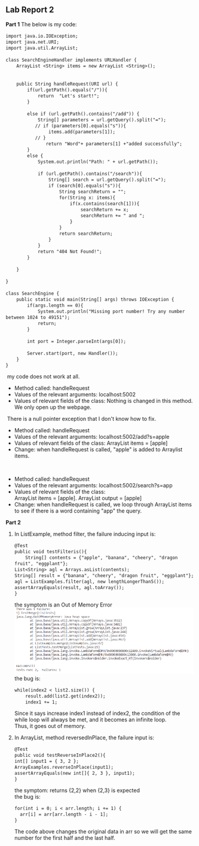 ## Lab Report 2
**Part 1**
The below is my code:
```
import java.io.IOException;
import java.net.URI;
import java.util.ArrayList;

class SearchEngineHandler implements URLHandler {
    ArrayList <String> items = new ArrayList <String>();

   
    public String handleRequest(URI url) {
        if(url.getPath().equals("/")){
            return  "Let's start!";
        }

        else if (url.getPath().contains("/add")) {
            String[] parameters = url.getQuery().split("=");
           // if (parameters[0].equals("s")){
                items.add(parameters[1]);
           // } 
               return "Word"+ parameters[1] +"added successfully";
        }
        else {
            System.out.println("Path: " + url.getPath());

            if (url.getPath().contains("/search")){
                String[] search = url.getQuery().split("=");
                if (search[0].equals("s")){
                    String searchReturn = ""; 
                    for(String x: items){
                        if(x.contains(search[1])){
                            searchReturn += x;
                            searchReturn += " and ";
                        }
                    }
                    return searchReturn;
                }
            }
            return "404 Not Found!";
        }
        
    }

}

class SearchEngine {
    public static void main(String[] args) throws IOException {
        if(args.length == 0){
            System.out.println("Missing port number! Try any number between 1024 to 49151");
            return;
        }

        int port = Integer.parseInt(args[0]);

        Server.start(port, new Handler());
    }
}
```
![]()
my code does not work at all.
* Method called: handleRequest
* Values of the relevant arguments: localhost:5002
* Values of relevant fields of the class: Nothing is changed in this method. We only open up the webpage.

![]()
There is a null pointer exception that I don't know how to fix.
* Method called: handleRequest
* Values of the relevant arguments:  localhost:5002/add?s=apple
* Values of relevant fields of the class: ArrayList items = [apple]
* Change: when handleRequest is called, "apple" is added to Arraylist items.

![]()
* Method called: handleRequest
* Values of the relevant arguments: localhost:5002/search?s=app
* Values of relevant fields of the class: <br/>
ArrayList items = [apple]. ArrayList output = [apple]
* Change: when handleRequest is called, we loop through ArrayList items to see if there is a word containing "app" the query.


**Part 2**
1. In ListExample, method filter, the failure inducing input is:<br/>
    ```
    @Test
    public void testFilteris(){
        String[] contents = {"apple", "banana", "cheery", "dragon fruit", "eggplant"};
	List<String> agl = Arrays.asList(contents);
	String[] result = {"banana", "cheery", "dragon fruit", "eggplant"};
	agl = ListExamples.filter(agl, new lengthLongerThan5());
	assertArrayEquals(result, agl.toArray());
    }
    ```
    the symptom is an Out of Memory Error<br/>
    ![](lab-2-screenshots/filterSymptom.png)
    the bug is:<br/>
    ```
    while(index2 < list2.size()) {
    	result.add(list2.get(index2));
      	index1 += 1;
    ```
    Since it says increase index1 instead of index2, the condition of the while loop will always be met, and it becomes an infinite loop.<br/>
    Thus, it goes out of memory.<br/>

2. In ArrayList, method reversedInPlace, the failure input is:<br/>
    ```
    @Test
    public void testReverseInPlace2(){
    int[] input1 = { 3, 2 };
    ArrayExamples.reverseInPlace(input1);
    assertArrayEquals(new int[]{ 2, 3 }, input1);
    }
    ```
    the symptom: returns {2,2} when {2,3} is expected<br/>
    the bug is:<br/>
    ```
    for(int i = 0; i < arr.length; i += 1) {
      arr[i] = arr[arr.length - i - 1];
    }
    ```
    The code above changes the original data in arr so we will get the same number for the first half and the last half.<br/>
